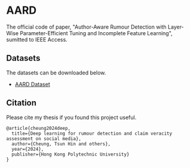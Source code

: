 # AARD
The official code of paper, "Author-Aware Rumour Detection with Layer-Wise Parameter-Efficient Tuning and Incomplete Feature Learning", sumitted to IEEE Access.


## Datasets
The datasets can be downloaded below.

- [AARD Dataset](https://connectpolyu-my.sharepoint.com/:u:/g/personal/15083269d_connect_polyu_hk/ESlOvYrf1EVKktZ2SHWELfQBd1xSSHWF-4z8ImD2mOf6uA?e=7p1fxg)

## Citation

Please cite my thesis if you found this project useful.

```
@article{cheung2024deep,
  title={Deep learning for rumour detection and claim veracity assessment on social media},
  author={Cheung, Tsun Hin and others},
  year={2024},
  publisher={Hong Kong Polytechnic University}
}
```
